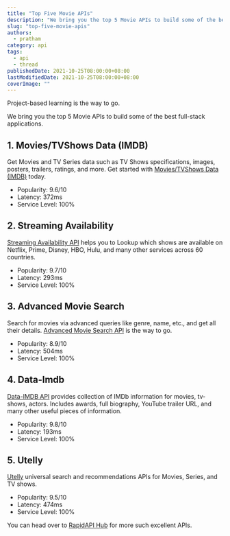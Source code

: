```yaml
---
title: "Top Five Movie APIs"
description: "We bring you the top 5 Movie APIs to build some of the best full-stack applications."
slug: "top-five-movie-apis"
authors:
  - pratham
category: api
tags:
  - api
  - thread
publishedDate: 2021-10-25T08:00:00+08:00
lastModifiedDate: 2021-10-25T08:00:00+08:00
coverImage: ""
---
```


<Lead>
  Project-based learning is the way to go.

  We bring you the top 5 Movie APIs to build some of the best full-stack applications.
</Lead>

## 1. Movies/TVShows Data (IMDB)

Get Movies and TV Series data such as TV Shows specifications, images, posters, trailers, ratings, and more. Get started with [Movies/TVShows Data (IMDB)](https://rapidapi.com/amrelrafie/api/movies-tvshows-data-imdb/?utm_source=guides.rapidapi.com&utm_medium=DevRel&utm_campaign=DevRel) today.

- Popularity: 9.6/10
- Latency: 372ms
- Service Level: 100% 

## 2. Streaming Availability

[Streaming Availability API](https://rapidapi.com/movie-of-the-night-movie-of-the-night-default/api/streaming-availability/?utm_source=guides.rapidapi.com&utm_medium=DevRel&utm_campaign=DevRel) helps you to Lookup which shows are available on Netflix, Prime, Disney, HBO, Hulu, and many other services across 60 countries.

- Popularity: 9.7/10
- Latency: 293ms
- Service Level: 100% 

## 3. Advanced Movie Search

Search for movies via advanced queries like genre, name, etc., and get all their details. [Advanced Movie Search API](https://rapidapi.com/jakash1997/api/advanced-movie-search/?utm_source=guides.rapidapi.com&utm_medium=DevRel&utm_campaign=DevRel) is the way to go.

- Popularity: 8.9/10
- Latency: 504ms
- Service Level: 100%

## 4. Data-Imdb

[Data-IMDB API](https://rapidapi.com/SAdrian/api/data-imdb1/?utm_source=guides.rapidapi.com&utm_medium=DevRel&utm_campaign=DevRel) provides collection of IMDb information for movies, tv-shows, actors. Includes awards, full biography, YouTube trailer URL, and many other useful pieces of information.

- Popularity: 9.8/10
- Latency: 193ms  
- Service Level: 100%

## 5. Utelly

[Utelly](https://rapidapi.com/utelly/api/utelly/?utm_source=guides.rapidapi.com&utm_medium=DevRel&utm_campaign=DevRel) universal search and recommendations APIs for Movies, Series, and TV shows.

- Popularity: 9.5/10
- Latency: 474ms
- Service Level: 100%  

You can head over to [RapidAPI Hub](https://rapidapi.com/?utm_source=guides.rapidapi.com&utm_medium=DevRel&utm_campaign=DevRel) for more such excellent APIs. 

